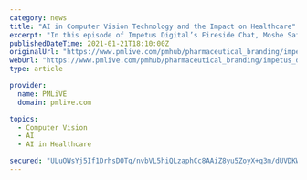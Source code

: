 ```yaml
---
category: news
title: "AI in Computer Vision Technology and the Impact on Healthcare"
excerpt: "In this episode of Impetus Digital’s Fireside Chat, Moshe Safran, CEO at RSIP Vision USA discusses a range of topics related to computer vision, AI, and deep learning in medical imaging, surgery, and healthcare, including the work that RSIP Vision is doing in these fields."
publishedDateTime: 2021-01-21T18:10:00Z
originalUrl: "https://www.pmlive.com/pmhub/pharmaceutical_branding/impetus_digital/videos/ai_in_computer_vision_technology_and_the_impact_on_healthcare"
webUrl: "https://www.pmlive.com/pmhub/pharmaceutical_branding/impetus_digital/videos/ai_in_computer_vision_technology_and_the_impact_on_healthcare"
type: article

provider:
  name: PMLiVE
  domain: pmlive.com

topics:
  - Computer Vision
  - AI
  - AI in Healthcare

secured: "ULuOWsYj5If1DrhsDOTq/nvbVL5hiQLzaphCc8AAiZ8yu5ZoyX+q3m/dUVDKWFfX1pggQWZfo4WGbQakvUSzNi2vJBPvo2dWXyyg6ghNUnDBggpBlyHZVwMNoyyHaLXwFO91C5SKIGGiezfppuJCqORfUpYONItDhhxE5cxKZJfadzMTspgA3Xn+hrCV1FixXZu2LKb8GyTF0BgL1t3p2rPyCrVqrj+dD29hqNDDXdlA4aJcEbrxBIT4pb0UBOsJav4vfhXCT7Rv+QEzIAFmpYyiTUsHscx42WstkRkXGDRgxbajRcL8RhbGutBUFkvlvwh1bOBsKP59hyRx/izkakEHePqIsslqIiBZ+PlEJPI=;AEzumu/1LDbNkJ/NNm/SUw=="
---
```


